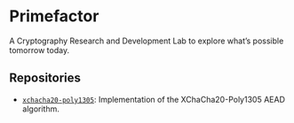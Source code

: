 # Primefactor

A Cryptography Research and Development Lab to explore what’s possible tomorrow today.

## Repositories

- [`xchacha20-poly1305`](https://github.com/primefactor-io/xchacha20-poly1305): Implementation of the XChaCha20-Poly1305 AEAD algorithm.
